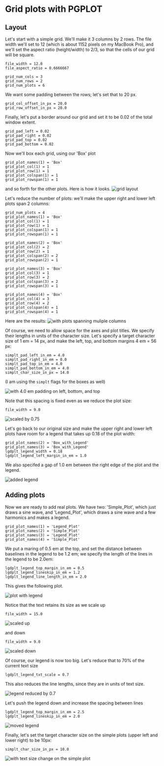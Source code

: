 # Grid plots with PGPLOT

## Layout

Let's start with a simple grid.  We'll make it 3 columns by 2 rows.  The file width we'll set to 12 (which is about 1152 pixels on my MacBook Pro), and we'll set the aspect ratio (height/width) to 2/3, so that the cells of our grid will be square.

    file_width = 12.0
    file_aspect_ratio = 0.6666667

    grid_num_cols = 3
    grid_num_rows = 2
    grid_num_plots = 6

We want some padding between the rows; let's set that to 20 px.

    grid_col_offset_in_px = 20.0
    grid_row_offset_in_px = 20.0

Finally, let's put a border around our grid and set it to be 0.02 of the total window extent.

    grid_pad_left = 0.02
    grid_pad_right = 0.02
    grid_pad_top = 0.02
    grid_pad_bottom = 0.02

Now we'll box each grid, using our 'Box' plot

    grid_plot_names(1) = 'Box'
    grid_plot_col(1) = 1
    grid_plot_row(1) = 1
    grid_plot_colspan(1) = 1
    grid_plot_rowspan(1) = 1

and so forth for the other plots. Here is how it looks.
![grid layout](grid0.png "3-by-2 grid")

Let's reduce the number of plots: we'll make the upper right and lower left plots span 2 columns:

    grid_num_plots = 4
    grid_plot_names(1) = 'Box'
    grid_plot_col(1) = 1
    grid_plot_row(1) = 1
    grid_plot_colspan(1) = 1
    grid_plot_rowspan(1) = 1
    
    grid_plot_names(2) = 'Box'
    grid_plot_col(2) = 2
    grid_plot_row(2) = 1
    grid_plot_colspan(2) = 2
    grid_plot_rowspan(2) = 1
    
    grid_plot_names(3) = 'Box'
    grid_plot_col(3) = 1
    grid_plot_row(3) = 2
    grid_plot_colspan(3) = 2
    grid_plot_rowspan(3) = 1
    
    grid_plot_names(4) = 'Box'
    grid_plot_col(4) = 3
    grid_plot_row(4) = 2
    grid_plot_colspan(4) = 1
    grid_plot_rowspan(4) = 1

Here are the results:
![](grid1.png "with plots spanning muliple columns")

Of course, we need to allow space for the axes and plot titles.  We specify their lengths in units of the character size. Let's specify a target character size of 1 em = 14 px, and make the left, top, and bottom margins 4 em = 56 px:

    simplt_pad_left_in_em = 4.0
    simplt_pad_right_in_em = 0.0
    simplt_pad_top_in_em = 4.0
    simplt_pad_bottom_in_em = 4.0
    simplt_char_size_in_px = 14.0

(I am using the `simplt` flags for the boxes as well)

![](grid2.png "with 4.0 em padding on left, bottom, and top")

Note that this spacing is fixed even as we reduce the plot size:

    file_width = 9.0

![](grid3.png "scaled by 0.75")

Let's go back to our original size and make the upper right and lower left plots have room for a legend that takes up 0.18 of the plot width:

    grid_plot_names(2) = 'Box_with_Legend'
    grid_plot_names(3) = 'Box_with_Legend'
    lgdplt_legend_width = 0.18
    lgdplt_legend_left_margin_in_em = 1.0

We also specifed a gap of 1.0 em between the right edge of the plot and the legend.

![](grid4.png "added legend")

## Adding plots

Now we are ready to add real plots. We have two: 'Simple_Plot', which just draws a sine wave, and 'Legend_Plot', which draws a sine wave and a few harmonics and makes a legend.  

    grid_plot_names(1) = 'Legend_Plot'
    grid_plot_names(2) = 'Simple_Plot'
    grid_plot_names(3) = 'Legend_Plot'
    grid_plot_names(4) = 'Simple_Plot'

We put a maring of 0.5 em at the top, and set the distance between baselines in the legend to be 1.2 em; we specify the length of the lines in the legend to be 2.0em:

    lgdplt_legend_top_margin_in_em = 0.5
    lgdplt_legend_lineskip_in_em = 1.2
    lgdplt_legend_line_length_in_em = 2.0 

This gives the following plot.

![](plt0.png "plot with legend")

Notice that the text retains its size as we scale up

    file_width = 15.0
    
![](plt1.png "scaled up")

and down

    file_width = 9.0
    
![](plt2.png "scaled down")

Of course, our legend is now too big. Let's reduce that to 70% of the current text size

    lgdplt_legend_txt_scale = 0.7

This also reduces the line lengths, since they are in units of text size.

![](plt3.png "legend reduced by 0.7")


Let's push the legend down and increase the spacing between lines

    lgdplt_legend_top_margin_in_em = 2.5
    lgdplt_legend_lineskip_in_em = 2.0

![](plt4.png "moved legend")

Finally, let's set the target character size on the simple plots (upper left and lower right) to be 10px:

    simplt_char_size_in_px = 10.0

![](plt5.png "with text size change on the simple plot")

